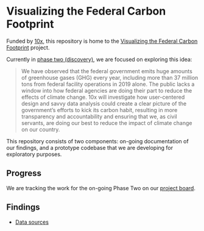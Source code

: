 # Visualizing the Federal Carbon Footprint

Funded by [10x](https://10x.gsa.gov/), this repository is home to the [Visualizing the Federal Carbon Footprint](https://trello.com/c/1N9dESH2/162-visualizing-the-federal-carbon-footprint) project.

Currently in [phase two (discovery)](https://10x.gsa.gov/process/), we are focused on exploring this idea:

> We have observed that the federal government emits huge amounts of greenhouse gases (GHG) every year, including more than 37 million tons from federal facility operations in 2019 alone. The public lacks a window into how federal agencies are doing their part to reduce the effects of climate change. 10x will investigate how user-centered design and savvy data analysis could create a clear picture of the government’s efforts to kick its carbon habit, resulting in more transparency and accountability and ensuring that we, as civil servants, are doing our best to reduce the impact of climate change on our country.

This repository consists of two components: on-going documentation of our findings, and a prototype codebase that we are developing for exploratory purposes.

## Progress

We are tracking the work for the on-going Phase Two on our [project board](https://github.com/18F/federal-carbon-footprint/projects/1).

## Findings

- [Data sources](./docs/data-inventory.md)
